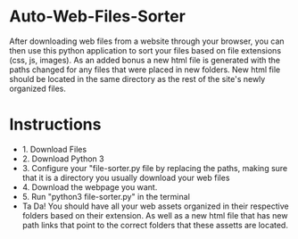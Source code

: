 # Auto-Web-Files-Sorter
After downloading web files from a website through your browser, you can then use this python application to sort your files based on file extensions (css, js, images). As an added bonus a new html file is generated with the paths changed for any files that were placed in new folders. New html file should be located in the same directory as the rest of the site's newly organized files. 

<h1>Instructions</h1>
<ul>
  <li>1. Download Files</li>
  <li>2. Download Python 3 </li>
  <li>3. Configure your "file-sorter.py file by replacing the paths, making sure that it is a directory you usually download your web files</li>
  <li>4. Download the webpage you want.</li>
  <li>5. Run "python3 file-sorter.py" in the terminal</li>
  <li>Ta Da! You should have all your web assets organized in their respective folders based on their extension. As well as a new html file that has new path links that point to the correct folders that these assetts are located.
</ul>
